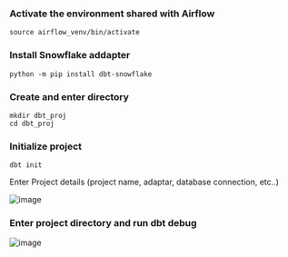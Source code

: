 ### Activate the environment shared with Airflow
```
source airflow_venv/bin/activate
```


### Install Snowflake addapter
```
python -m pip install dbt-snowflake
```

### Create and enter directory
```
mkdir dbt_proj
cd dbt_proj
```

### Initialize project
```
dbt init
```

Enter Project details (project name, adaptar, database connection, etc..)

![image](https://github.com/user-attachments/assets/689923b7-1a5a-4258-a3ce-2b0c049798cb)


### Enter project directory and run dbt debug

![image](https://github.com/user-attachments/assets/c3d4de61-26cf-4d6c-886c-9a54765f1e31)
